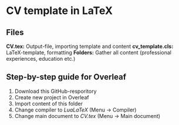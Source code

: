 # CV template in LaTeX

## Files
**CV.tex:** Output-file, importing template and content
**cv_template.cls:** LaTeX-template, formatting
**Folders:** Gather all content (professional experiences, education etc.)

## Step-by-step guide for Overleaf
1. Download this GitHub-resporitory
2. Create new project in Overleaf
3. Import content of this folder
4. Change compiler to _LuaLaTeX_ (Menu -> Compiler)
5. Change main document to _CV.tex_ (Menu -> Main document)
